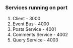### Services running on port

1. Client - 3000
2. Event Bus - 4000
3. Posts Service - 4001
4. Comments Service - 4002
5. Query Service - 4003
